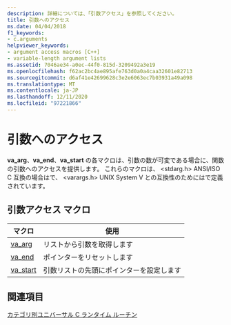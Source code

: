 ```yaml
---
description: 詳細については、「引数アクセス」を参照してください。
title: 引数へのアクセス
ms.date: 04/04/2018
f1_keywords:
- c.arguments
helpviewer_keywords:
- argument access macros [C++]
- variable-length argument lists
ms.assetid: 7046ae34-a0ec-44f0-815d-3209492a3e19
ms.openlocfilehash: f62ac2bc4ae895afe763d0a0a4caa32601e82713
ms.sourcegitcommit: d6af41e42699628c3e2e6063ec7b03931a49a098
ms.translationtype: MT
ms.contentlocale: ja-JP
ms.lasthandoff: 12/11/2020
ms.locfileid: "97221866"
---
```

# <a name="argument-access"></a>引数へのアクセス

**va_arg**、**va_end**、**va_start** の各マクロは、引数の数が可変である場合に、関数の引数へのアクセスを提供します。 これらのマクロは、 \<stdarg.h> ANSI/ISO C 互換の場合はで、 \<varargs.h> UNIX System V との互換性のためにはで定義されています。

## <a name="argument-access-macros"></a>引数アクセス マクロ

|マクロ|使用|
|-----------|-------------------------------|
|[va_arg](../c-runtime-library/reference/va-arg-va-copy-va-end-va-start.md)|リストから引数を取得します|
|[va_end](../c-runtime-library/reference/va-arg-va-copy-va-end-va-start.md)|ポインターをリセットします|
|[va_start](../c-runtime-library/reference/va-arg-va-copy-va-end-va-start.md)|引数リストの先頭にポインターを設定します|

## <a name="see-also"></a>関連項目

[カテゴリ別ユニバーサル C ランタイム ルーチン](../c-runtime-library/run-time-routines-by-category.md)
